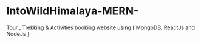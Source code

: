 # IntoWildHimalaya-MERN-
Tour , Trekking &amp; Activities booking website using [ MongoDB, ReactJs and NodeJs ]
